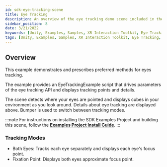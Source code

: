 ```yaml
---
id: sdk-eye-tracking-scene
title: Eye Tracking
description: An overview of the eye tracking demo scene included in the Magic Leap 2 Examples Project, which uses Unity's XR Interaction Toolkit.
sidebar_position: 8
date: 3/21/2022
keywords: [Unity, Examples, Samples, XR Interaction Toolkit, Eye Tracking, Input]
tags: [Unity, Examples, Samples, XR Interaction Toolkit, Eye Tracking, Input]
---
```



## Overview

This example demonstrates and prescribes preferred methods for eyes tracking.

The example provides an EyeTrackingExample script that drives parameters of the eye tracking API and displays tracking points and details.

The scene detects where your eyes are pointed and displays cubes in your environment as you look around. Details about eye tracking are displayed above. Bumper is used to switch between tracking modes.

:::note
For instructions on installing the SDK Examples Project and building this scene, follow the [**Examples Project Install Guide**](/versioned_docs/version-22-Feb-2023/guides/unity/sdk-example-scenes/sdk-install-setup.md).
:::

### Tracking Modes

- Both Eyes: Tracks each eye separately and displays each eye's focus point.
- Fixation Point: Displays both eyes approximate focus point.

